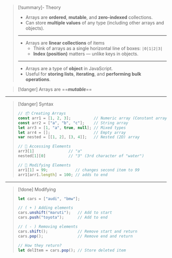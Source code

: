 >[!summary]- Theory
>- Arrays are **ordered**, **mutable**, and **zero-indexed** collections.
>- Can store **multiple values** of any type (including other arrays and objects).
>---
>- Arrays are **linear collections** of items
>	- Think of arrays as a single horizontal line of boxes: `|0|1|2|3|`
>	- **Index (position)** matters — unlike keys in objects.
>---
>- Arrays are a type of **object** in JavaScript.
>- Useful for **storing lists**, **iterating**, and **performing bulk operations**.

>[!danger] Arrays are ==**_mutable_**==

---
>[!danger] Syntax
>```js
>// 📦 Creating Arrays
>const arr1 = [1, 2, 3];          // Numeric array (Constant array)
>const arr2 = ["a", "b", "c"];    // String array 
>let arr3 = [1, "a", true, null]; // Mixed types
>let arr4 = [];                   // Empty array
>var nested = [[1, 2], [3, 4]];   // Nested (2D) array
>```
>```js
>// 🎯 Accessing Elements
>arr3[1]               // "a"
>nested[1][0]          // "3" (3rd character of "water")
>```
>```js
>// 🔄 Modifying Elements
>arr1[1] = 99;            // changes second item to 99
>arr1[arr1.length] = 100; // adds to end
>```

---
>[!done] Modifying
>```js
>let cars = ["audi", "bmw"];
>```
>```js
>// ( + ) Adding elements
>cars.unshift("maruti");   // Add to start
>cars.push("toyota");      // Add to end
>```
>```js
>// ( - ) Removing elements
>cars.shift();             // Remove start and return
>cars.pop();               // Remove end and return
>```
>```js
>// How they return?
>let delItem = cars.pop(); // Store deleted item
>```